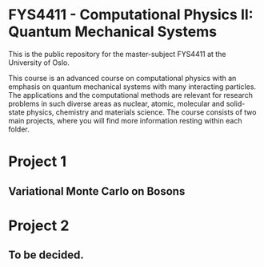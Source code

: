 # FYS4411 - Computational Physics II: Quantum Mechanical Systems
This is the public repository for the master-subject FYS4411 at the University of Oslo.

This course is an advanced course on computational physics with an emphasis on quantum mechanical systems with many interacting particles. The applications and the computational methods are relevant for research problems in such diverse areas as nuclear, atomic, molecular and solid-state physics, chemistry and materials science.
The course consists of two main projects, where you will find more information resting within each folder.

# Project 1

## Variational Monte Carlo on Bosons

# Project 2

## To be decided.
